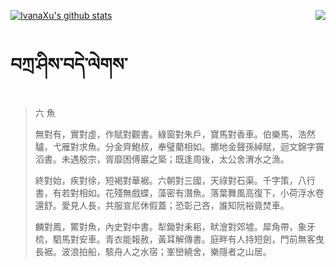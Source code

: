 [![IvanaXu's github stats](https://github-readme-stats.vercel.app/api?username=IvanaXu&show_icons=true&theme=vue-dark)](https://github.com/anuraghazra/github-readme-stats)
<img align="right" src="https://github-readme-stats.vercel.app/api/top-langs/?username=IvanaXu&langs_count=3&theme=graywhite" />
# བཀྲ་ཤིས་བདེ་ལེགས་
> 六 魚
> 
> 無對有，實對虛，作賦對觀書。綠窗對朱戶，寶馬對香車。伯樂馬，浩然驢，弋雁對求魚。分金齊鮑叔，奉璧藺相如。擲地金聲孫綽賦，迴文錦字竇滔書。未遇殷宗，胥靡困傅巖之築；既逢周後，太公舍渭水之漁。
> 
> 終對始，疾對徐，短褐對華裾。六朝對三國，天祿對石渠。千字策，八行書，有若對相如。花殘無戲蝶，藻密有潛魚。落葉舞風高復下，小荷浮水卷還舒。愛見人長，共服宣尼休假蓋；恐彰己吝，誰知阮裕竟焚車。
> 
> 麟對鳳，鱉對魚，內史對中書。犁鋤對耒耜，畎澮對郊墟。犀角帶，象牙梳，駟馬對安車。青衣能報赦，黃耳解傳書。庭畔有人持短劍，門前無客曳長裾。波浪拍船，駭舟人之水宿；峯巒繞舍，樂隱者之山居。
>